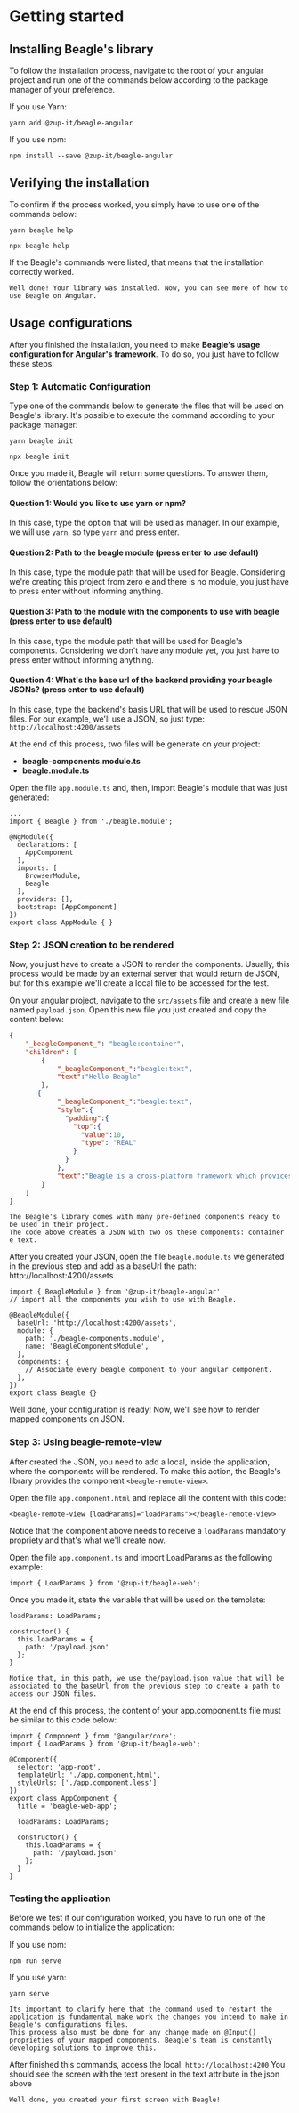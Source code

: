 # Getting started

## Installing Beagle's library

To follow the installation process, navigate to the root of your angular project and run one of the commands below according to the package manager of your preference. 

If you use Yarn:

```
yarn add @zup-it/beagle-angular
```

If you use npm:

```
npm install --save @zup-it/beagle-angular
```

## Verifying the installation

To confirm if the process worked, you simply have to use one of the commands below:

```
yarn beagle help
```

```
npx beagle help
```

If the Beagle's commands were listed, that means that the installation correctly worked.

```Well done! Your library was installed. Now, you can see more of how to use Beagle on Angular.```

## Usage configurations

After you finished the installation, you need to make **Beagle's usage configuration for Angular's framework**. To do so, you just have to follow these steps:

### Step 1: Automatic Configuration

Type one of the commands below to generate the files that will be used on Beagle's library. It's possible to execute the command according to your package manager: 

```
yarn beagle init
```

```
npx beagle init
```

Once you made it, Beagle will return some questions. To answer them, follow the orientations below: 

#### Question 1: Would you like to use yarn or npm? 
In this case, type the option that will be used as manager. In our example, we will use `yarn`, so type `yarn` and press enter. 

#### Question 2: Path to the beagle module (press enter to use default) 
In this case, type the module path that will be used for Beagle. Considering we're creating this project from zero e and there is no module, you just have to press enter without informing anything.

#### Question 3: Path to the module with the components to use with beagle (press enter to use default)
In this case, type the module path that will be used for Beagle's components. Considering we don't have any module yet, you just have to press enter without informing anything. 

#### Question 4:  What's the base url of the backend providing your beagle JSONs? (press enter to use default)
In this case, type the backend's basis URL that will be used to rescue JSON files. For our example, we'll use a JSON, so just type: `http://localhost:4200/assets`

At the end of this process, two files will be generate on your project: 

- **beagle-components.module.ts**
- **beagle.module.ts**

Open the file `app.module.ts` and, then, import Beagle's module that was just generated:

```
...
import { Beagle } from './beagle.module';

@NgModule({
  declarations: [
    AppComponent
  ],
  imports: [
    BrowserModule,
    Beagle
  ],
  providers: [],
  bootstrap: [AppComponent]
})
export class AppModule { }
```

### Step 2: JSON creation to be rendered

Now, you just have to create a JSON to render the components. Usually, this process would be made by an external server that would return de JSON, but for this example we'll create a local file to be accessed for the test.

On your angular project, navigate to the `src/assets` file and create a new file named `payload.json`. Open this new file you just created and copy the content below:

```json
{
    "_beagleComponent_": "beagle:container",
    "children": [
        {
            "_beagleComponent_":"beagle:text",
            "text":"Hello Beagle"
        },
       {
            "_beagleComponent_":"beagle:text",
            "style":{
              "padding":{
                "top":{
                  "value":10,
                  "type": "REAL"
                }
              }
            },
            "text":"Beagle is a cross-platform framework which provices usage of the server Driven UI concept,natively in iOS, Android and Web applications. By using Beagle, your team could easily change application's layout and data by just changing backend code"
        }
    ]
}
```

```
The Beagle's library comes with many pre-defined components ready to be used in their project. 
The code above creates a JSON with two os these components: container e text.
```

After you created your JSON, open the file `beagle.module.ts` we generated in the previous step and add as a baseUrl the path: http://localhost:4200/assets

```
import { BeagleModule } from '@zup-it/beagle-angular'
// import all the components you wish to use with Beagle.

@BeagleModule({
  baseUrl: 'http://localhost:4200/assets',
  module: {
    path: './beagle-components.module',
    name: 'BeagleComponentsModule',
  },
  components: {
    // Associate every beagle component to your angular component.
  },
})
export class Beagle {}
```

Well done, your configuration is ready! Now, we'll see how to render mapped components on JSON.


### Step 3: Using beagle-remote-view

After created the JSON, you need to add a local, inside the application, where the components will be rendered. To make this action, the Beagle's library provides the component `<beagle-remote-view>`.

Open the file `app.component.html` and replace all the content with this code:

`<beagle-remote-view [loadParams]="loadParams"></beagle-remote-view>`

Notice that the component above needs to receive a `loadParams` mandatory propriety and that's what we'll create now.

Open the file `app.component.ts` and import LoadParams as the following example:

`import { LoadParams } from '@zup-it/beagle-web';`

Once you made it, state the variable that will be used on the template:

```
loadParams: LoadParams;

constructor() {
  this.loadParams = {
    path: '/payload.json'
  };
}
```

```Notice that, in this path, we use the/payload.json value that will be associated to the baseUrl from the previous step to create a path to access our JSON files.```

At the end of this process, the content of your app.component.ts file must be similar to this code below:

```
import { Component } from '@angular/core';
import { LoadParams } from '@zup-it/beagle-web';

@Component({
  selector: 'app-root',
  templateUrl: './app.component.html',
  styleUrls: ['./app.component.less']
})
export class AppComponent {
  title = 'beagle-web-app';

  loadParams: LoadParams;

  constructor() {
    this.loadParams = {
      path: '/payload.json'
    };
  }
}
```

### Testing the application

Before we test if our configuration worked, you have to run one of the commands below to initialize the application: 

If you use npm:

`npm run serve`

If you use yarn: 

`yarn serve`


```
Its important to clarify here that the command used to restart the application is fundamental make work the changes you intend to make in Beagle's configurations files.
This process also must be done for any change made on @Input() proprieties of your mapped components. Beagle's team is constantly developing solutions to improve this.
```

After finished this commands, access the local: `http://localhost:4200`
You should see the screen with the text present in the text attribute in the json above

`Well done, you created your first screen with Beagle!`
